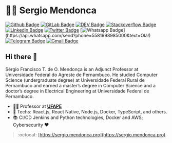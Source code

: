<!--
### Hi there 👋
**sftom/sftom** is a ✨ _special_ ✨ repository because its `README.md` (this file) appears on your GitHub profile.

Here are some ideas to get you started:

- 🔭 I’m currently working on ...
- 🌱 I’m currently learning ...
- 👯 I’m looking to collaborate on ...
- 🤔 I’m looking for help with ...
- 💬 Ask me about ...
- 📫 How to reach me: ...
- 😄 Pronouns: ...
- ⚡ Fun fact: ...
-->

# :man_technologist: Sergio Mendonca

[![Github Badge](https://img.shields.io/badge/-Github-000?style=flat-square&logo=Github&logoColor=white&link=https://github.com/sftom)](https://github.com/sftom)
[![GitLab Badge](https://img.shields.io/badge/-Gitlab-000?style=flat-square&logo=GitLab&logoColor=orange&link=https://gitlab.com/sftom)](https://gitlab.com/sftom)
[![DEV Badge](https://img.shields.io/badge/-DEV.to-000?style=flat-square&logo=dev.to&logoColor=white&link=https://dev.to/sftom)](https://dev.to/sftom)
[![Stackoverflow Badge](https://img.shields.io/badge/-Stackoverflow-4CA143?style=flat-square&logo=Stackoverflow&logoColor=white&link=https://pt.stackoverflow.com/users/197196/sergio-mendonca)](https://pt.stackoverflow.com/users/197196/sergio-mendonca)
[![Linkedin Badge](https://img.shields.io/badge/-LinkedIn-blue?style=flat-square&logo=Linkedin&logoColor=white&link=https://www.linkedin.com/in/sftom/)](https://www.linkedin.com/in/sftom/)
[![Twitter Badge](https://img.shields.io/badge/-Twitter-1ca0f1?style=flat-square&labelColor=1ca0f1&logo=twitter&logoColor=white&link=https://twitter.com/sftom)](https://twitter.com/sftom)
[![Whatsapp Badge](https://img.shields.io/badge/-Whatsapp-4CA143?style=flat-square&labelColor=4CA143&logo=whatsapp&logoColor=white&link=https://api.whatsapp.com/send?phone=5581998985000&text=Olá!)](https://api.whatsapp.com/send?phone=5581998985000&text=Olá!)
[![Telegram Badge](https://img.shields.io/badge/-Telegram-1ca0f1?style=flat-square&labelColor=1ca0f1&logo=telegram&logoColor=white&link=https://t.me/sftom)](https://t.me/sftom)
[![Gmail Badge](https://img.shields.io/badge/-Gmail-c14438?style=flat-square&logo=Gmail&logoColor=white&link=mailto:sftdom@gmail.com)](mailto:sftdom@gmail.com)

## Hi there 👋

Sérgio Francisco T. de O. Mendonça is an Adjunct Professor at Universidade Federal do Agreste de Pernambuco. He studied Computer Science (undergraduate degree) at Universidade Federal Rural de Pernambuco and earned a master’s degree in Computer Science and a doctor’s degree in Electrical Engineering at Universidade Federal de Pernambuco.

- :office_worker: Professor at [**UFAPE**](https://www.ufape.edu.br)
- :blue_heart: Techs: React.js, React Native, Node.js, Docker, TypeScript, and others.
- :books: CI/CD Jenkins and Python technologies, Docker and AWS; Cybersecurity :heart:

> :octocat: [https://sergio.mendonca.pro](https://sergio.mendonca.pro)
